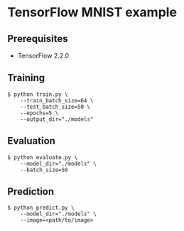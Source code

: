 # TensorFlow MNIST example


## Prerequisites

- TensorFlow 2.2.0


## Training

    $ python train.py \
        --train_batch_size=64 \
        --test_batch_size=50 \
        --epochs=5 \
        --output_dir="./models"


## Evaluation

    $ python evaluate.py \
        --model_dir="./models" \
        --batch_size=50


## Prediction

    $ python predict.py \
        --model_dir="./models" \
        --image=<path/to/image>

